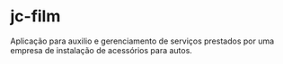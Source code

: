 # jc-film
Aplicação para auxilio e gerenciamento de serviços prestados por uma empresa de instalação de acessórios para autos.
